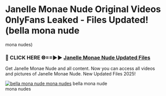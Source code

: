 # Janelle Monae Nude Original Videos 0nlyFans Leaked - Files Updated! (bella mona nude<br>
mona nudes)

<h3>🔴 CLICK HERE 🌐==►► <a href="https://tinyurl.com/2p9ay9w9" rel="nofollow">Janelle Monae Nude Updated Files</a></h3>

Get Janelle Monae Nude and all content. Now you can access all videos and pictures of Janelle Monae Nude. New Updated Files 2025!

[![bella mona nude<br>
mona nudes](https://i.imgur.com/KQgVmj3.gif)](https://tinyurl.com/2p9ay9w9)
bella mona nude<br>
mona nudes